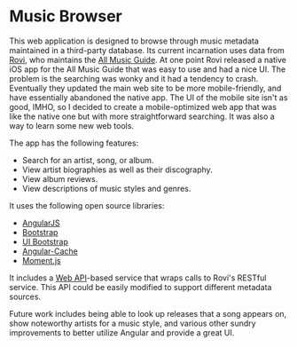 Music Browser
============
This web application is designed to browse through music metadata maintained in a third-party database. Its current incarnation uses data from [Rovi](http://www.rovicorp.com), who maintains the [All Music Guide](http://www.allmusic.com). At one point Rovi released a native iOS app for the All Music Guide that was easy to use and had a nice UI. The problem is the searching was wonky and it had a tendency to crash. Eventually they updated the main web site to be more mobile-friendly, and have essentially abandoned the native app. The UI of the mobile site isn't as good, IMHO, so I decided to create a mobile-optimized web app that was like the native one but with more straightforward searching. It was also a way to learn some new web tools.

The app has the following features:

* Search for an artist, song, or album.
* View artist biographies as well as their discography.
* View album reviews.
* View descriptions of music styles and genres.

It uses the following open source libraries:

* [AngularJS](http://angularjs.org)
* [Bootstrap](http://getbootstrap.com)
* [UI Bootstrap](http://angular-ui.github.io/bootstrap/)
* [Angular-Cache](http://github.com/jmdobry/angular-cache)
* [Moment.js](http://www.momentjs.com)

It includes a [Web API](http://www.asp.net/web-api)-based service that wraps calls to Rovi's RESTful service. This API could be easily modified to support different metadata sources.

Future work includes being able to look up releases that a song appears on, show noteworthy artists for a music style, and various other sundry improvements to better utilize Angular and provide a great UI.